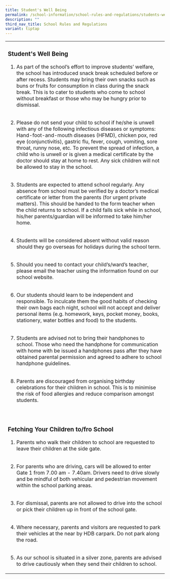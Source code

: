 ```yaml
---
title: Student's Well Being
permalink: /school-information/school-rules-and-regulations/students-well-being/
description: ""
third_nav_title: School Rules and Regulations
variant: tiptap
---
```

<table style="minWidth: 75px">
<colgroup>
<col>
<col>
<col>
</colgroup>
<tbody>
<tr>
<td rowspan="1" colspan="3">
<h3>Student's Well Being<br></h3>
<ol data-tight="true" class="tight">
<li>
<p>As part of the school’s effort to improve students’ welfare, the school
has introduced snack break scheduled before or after recess. Students may
bring their own snacks such as buns or fruits for consumption in class
during the snack break. This is to cater to students who come to school
without breakfast or those who may be hungry prior to dismissal.
<br>
<br>
</p>
</li>
<li>
<p>Please do not send your child to school if he/she is unwell with any of
the following infectious diseases or symptoms: Hand-foot-and-mouth diseases
(HFMD), chicken pox, red eye (conjunctivitis), gastric flu, fever, cough,
vomiting, sore throat, runny nose, etc. To prevent the spread of infection,
a child who is unwell or is given a medical certificate by the doctor should
stay at home to rest. Any sick children will not be allowed to stay in
the school.
<br>
<br>
</p>
</li>
<li>
<p>Students are expected to attend school regularly. Any absence from school
must be verified by a doctor’s medical certificate or letter from the parents
(for urgent private matters). This should be handed to the form teacher
when the child returns to school. If a child falls sick while in school,
his/her parents/guardian will be informed to take him/her home.
<br>
<br>
</p>
</li>
<li>
<p>Students will be considered absent without valid reason should they go
overseas for holidays during the school term.
<br>
<br>
</p>
</li>
<li>
<p>Should you need to contact your child’s/ward’s teacher, please email the
teacher using the information found on our school website.
<br>
<br>
</p>
</li>
<li>
<p>Our students should learn to be independent and responsible. To inculcate
them the good habits of checking their own bags each night, school will
not accept and deliver personal items (e.g. homework, keys, pocket money,
books, stationery, water bottles and food) to the students.
<br>
<br>
</p>
</li>
<li>
<p>Students are advised not to bring their handphones to school. Those who
need the handphone for communication with home with be issued a handphones
pass after they have obtained parental permission and agreed to adhere
to school handphone guidelines.
<br>
<br>
</p>
</li>
<li>
<p>Parents are discouraged from organising birthday celebrations for their
children in school. This is to minimise the risk of food allergies and
reduce comparison amongst students.
<br>
</p>
</li>
</ol>
</td>
</tr>
<tr>
<td rowspan="1" colspan="3">
<h3><br>Fetching Your Children to/fro School<br></h3>
<p></p>
<ol data-tight="true" class="tight">
<li>
<p>Parents who walk their children to school are requested to leave their
children at the side gate.
<br>
<br>
</p>
</li>
<li>
<p>For parents who are driving, cars will be allowed to enter Gate 1 from
7.00 am - 7.40am. Drivers need to drive slowly and be mindful of both vehicular
and pedestrian movement within the school parking areas.
<br>
<br>
</p>
</li>
<li>
<p>For dismissal, parents are not allowed to drive into the school or pick
their children up in front of the school gate.
<br>
<br>
</p>
</li>
<li>
<p>Where necessary, parents and visitors are requested to park their vehicles
at the near by HDB carpark. Do not park along the road.
<br>
<br>
</p>
</li>
<li>
<p>As our school is situated in a silver zone, parents are advised to drive
cautiously when they send their children to school.</p>
</li>
</ol>
</td>
</tr>
</tbody>
</table>
<p></p>
